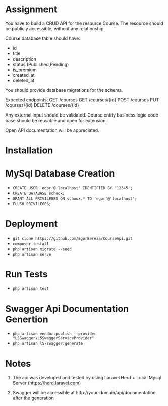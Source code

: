 # Assignment

You have to build a CRUD API for the resource Course. The resource should be publicly
accessible, without any relationship.

Course database table should have:
- id
- title
- description
- status (Published,Pending)
- is_premium
- created_at
- deleted_at

You should provide database migrations for the schema.

Expected endpoints:
GET /courses
GET /courses/{id}
POST /courses
PUT /courses/{id}
DELETE /courses/{id}

Any external input should be validated.
Course entity business logic code base should be reusable and open for extension.

Open API documentation will be appreciated.

# Installation

# MySql Database Creation
- `CREATE USER 'egor'@'localhost' IDENTIFIED BY '12345';`
- `CREATE DATABASE schoox;`
- `GRANT ALL PRIVILEGES ON schoox.* TO 'egor'@'localhost';`
- `FLUSH PRIVILEGES;`

# Deployment
- `git clone https://github.com/EgorBereza/CourseApi.git`
- `composer install`
- `php artisan migrate --seed`
- `php artisan serve` 

# Run Tests
- `php artisan test`

# Swagger Api Documentation Genertion
- `php artisan vendor:publish --provider "L5Swagger\L5SwaggerServiceProvider"`
- `php artisan l5-swagger:generate`

# Notes

1) The api was developed and tested by using Laravel Herd + Local Mysql Server (https://herd.laravel.com)

2) Swagger will be accessible at http://your-domain/api/documentation after the generation

